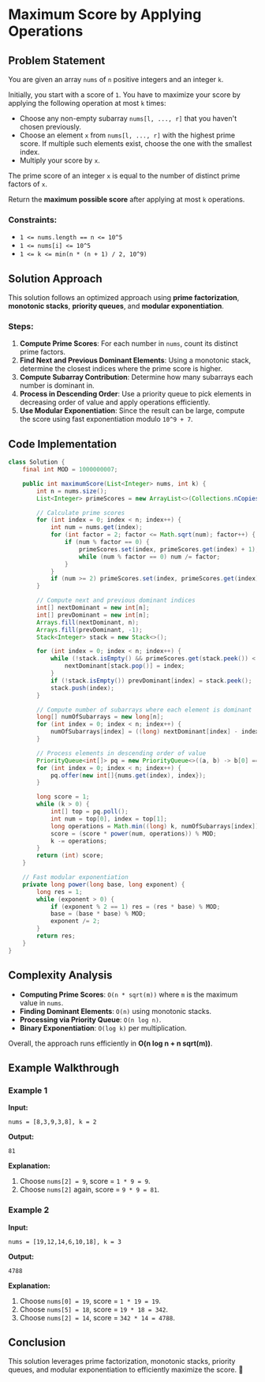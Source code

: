 # Maximum Score by Applying Operations

## Problem Statement
You are given an array `nums` of `n` positive integers and an integer `k`.

Initially, you start with a score of `1`. You have to maximize your score by applying the following operation at most `k` times:

- Choose any non-empty subarray `nums[l, ..., r]` that you haven't chosen previously.
- Choose an element `x` from `nums[l, ..., r]` with the highest prime score. If multiple such elements exist, choose the one with the smallest index.
- Multiply your score by `x`.

The prime score of an integer `x` is equal to the number of distinct prime factors of `x`.

Return the **maximum possible score** after applying at most `k` operations.

### Constraints:
- `1 <= nums.length == n <= 10^5`
- `1 <= nums[i] <= 10^5`
- `1 <= k <= min(n * (n + 1) / 2, 10^9)`

## Solution Approach
This solution follows an optimized approach using **prime factorization**, **monotonic stacks**, **priority queues**, and **modular exponentiation**.

### Steps:
1. **Compute Prime Scores**: For each number in `nums`, count its distinct prime factors.
2. **Find Next and Previous Dominant Elements**: Using a monotonic stack, determine the closest indices where the prime score is higher.
3. **Compute Subarray Contribution**: Determine how many subarrays each number is dominant in.
4. **Process in Descending Order**: Use a priority queue to pick elements in decreasing order of value and apply operations efficiently.
5. **Use Modular Exponentiation**: Since the result can be large, compute the score using fast exponentiation modulo `10^9 + 7`.

## Code Implementation
```java
class Solution {
    final int MOD = 1000000007;

    public int maximumScore(List<Integer> nums, int k) {
        int n = nums.size();
        List<Integer> primeScores = new ArrayList<>(Collections.nCopies(n, 0));

        // Calculate prime scores
        for (int index = 0; index < n; index++) {
            int num = nums.get(index);
            for (int factor = 2; factor <= Math.sqrt(num); factor++) {
                if (num % factor == 0) {
                    primeScores.set(index, primeScores.get(index) + 1);
                    while (num % factor == 0) num /= factor;
                }
            }
            if (num >= 2) primeScores.set(index, primeScores.get(index) + 1);
        }

        // Compute next and previous dominant indices
        int[] nextDominant = new int[n];
        int[] prevDominant = new int[n];
        Arrays.fill(nextDominant, n);
        Arrays.fill(prevDominant, -1);
        Stack<Integer> stack = new Stack<>();

        for (int index = 0; index < n; index++) {
            while (!stack.isEmpty() && primeScores.get(stack.peek()) < primeScores.get(index)) {
                nextDominant[stack.pop()] = index;
            }
            if (!stack.isEmpty()) prevDominant[index] = stack.peek();
            stack.push(index);
        }

        // Compute number of subarrays where each element is dominant
        long[] numOfSubarrays = new long[n];
        for (int index = 0; index < n; index++) {
            numOfSubarrays[index] = ((long) nextDominant[index] - index) * (index - prevDominant[index]);
        }

        // Process elements in descending order of value
        PriorityQueue<int[]> pq = new PriorityQueue<>((a, b) -> b[0] == a[0] ? Integer.compare(a[1], b[1]) : Integer.compare(b[0], a[0]));
        for (int index = 0; index < n; index++) {
            pq.offer(new int[]{nums.get(index), index});
        }

        long score = 1;
        while (k > 0) {
            int[] top = pq.poll();
            int num = top[0], index = top[1];
            long operations = Math.min((long) k, numOfSubarrays[index]);
            score = (score * power(num, operations)) % MOD;
            k -= operations;
        }
        return (int) score;
    }

    // Fast modular exponentiation
    private long power(long base, long exponent) {
        long res = 1;
        while (exponent > 0) {
            if (exponent % 2 == 1) res = (res * base) % MOD;
            base = (base * base) % MOD;
            exponent /= 2;
        }
        return res;
    }
}
```

## Complexity Analysis
- **Computing Prime Scores**: `O(n * sqrt(m))` where `m` is the maximum value in `nums`.
- **Finding Dominant Elements**: `O(n)` using monotonic stacks.
- **Processing via Priority Queue**: `O(n log n)`.
- **Binary Exponentiation**: `O(log k)` per multiplication.

Overall, the approach runs efficiently in **O(n log n + n sqrt(m))**.

## Example Walkthrough
### Example 1
**Input:**
```plaintext
nums = [8,3,9,3,8], k = 2
```
**Output:**
```plaintext
81
```
**Explanation:**
1. Choose `nums[2] = 9`, score = `1 * 9 = 9`.
2. Choose `nums[2]` again, score = `9 * 9 = 81`.

### Example 2
**Input:**
```plaintext
nums = [19,12,14,6,10,18], k = 3
```
**Output:**
```plaintext
4788
```
**Explanation:**
1. Choose `nums[0] = 19`, score = `1 * 19 = 19`.
2. Choose `nums[5] = 18`, score = `19 * 18 = 342`.
3. Choose `nums[2] = 14`, score = `342 * 14 = 4788`.

## Conclusion
This solution leverages prime factorization, monotonic stacks, priority queues, and modular exponentiation to efficiently maximize the score. 🚀

